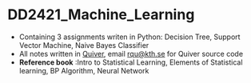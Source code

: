 # DD2421_Machine_Learning 
* Containing 3 assignments writen in Python: Decision Tree, Support Vector Machine, Naive Bayes Classifier  
* All notes written in [Quiver](http://happenapps.com/), email rqu@kth.se for Quiver source code  
* **Reference book** :Intro to Statistical Learning, Elements of Statistical learning, BP Algorithm, Neural Network
 

